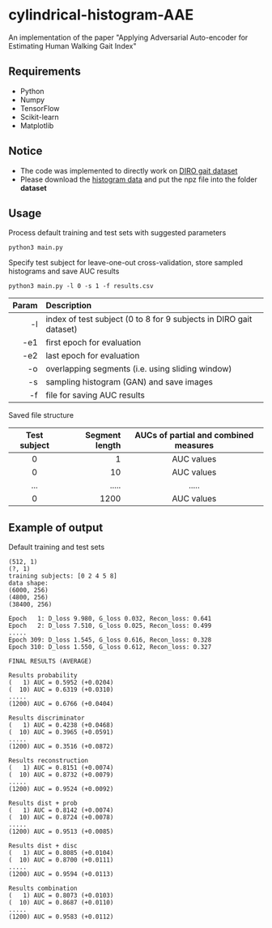 # cylindrical-histogram-AAE
An implementation of the paper "Applying Adversarial Auto-encoder for Estimating Human Walking Gait Index"

## Requirements
* Python
* Numpy
* TensorFlow
* Scikit-learn
* Matplotlib

## Notice
* The code was implemented to directly work on [DIRO gait dataset](http://www-labs.iro.umontreal.ca/~labimage/GaitDataset/)
* Please download the [histogram data](http://www.iro.umontreal.ca/~labimage/GaitDataset) and put the npz file into the folder **dataset**

## Usage
Process default training and test sets with suggested parameters
```
python3 main.py
```
Specify test subject for leave-one-out cross-validation, store sampled histograms and save AUC results
```
python3 main.py -l 0 -s 1 -f results.csv
```
Param | Description
---: | :---
 -l | index of test subject (0 to 8 for 9 subjects in DIRO gait dataset)
 -e1 | first epoch for evaluation
 -e2 | last epoch for evaluation
 -o | overlapping segments (i.e. using sliding window)
 -s | sampling histogram (GAN) and save images
 -f | file for saving AUC results

Saved file structure

Test subject | Segment length | AUCs of partial and combined measures
:---: | ---: | :---:
 0 |    1 | AUC values
 0 |   10 | AUC values
 ...|.....|.....
 0 | 1200 | AUC values

## Example of output
Default training and test sets
```
(512, 1)
(?, 1)
training subjects: [0 2 4 5 8]
data shape:
(6000, 256)
(4800, 256)
(38400, 256)

Epoch   1: D_loss 9.980, G_loss 0.032, Recon_loss: 0.641
Epoch   2: D_loss 7.510, G_loss 0.025, Recon_loss: 0.499
.....
Epoch 309: D_loss 1.545, G_loss 0.616, Recon_loss: 0.328
Epoch 310: D_loss 1.550, G_loss 0.612, Recon_loss: 0.327

FINAL RESULTS (AVERAGE)

Results probability
(   1) AUC = 0.5952 (+0.0204)
(  10) AUC = 0.6319 (+0.0310)
.....
(1200) AUC = 0.6766 (+0.0404)

Results discriminator
(   1) AUC = 0.4238 (+0.0468)
(  10) AUC = 0.3965 (+0.0591)
.....
(1200) AUC = 0.3516 (+0.0872)

Results reconstruction
(   1) AUC = 0.8151 (+0.0074)
(  10) AUC = 0.8732 (+0.0079)
.....
(1200) AUC = 0.9524 (+0.0092)

Results dist + prob
(   1) AUC = 0.8142 (+0.0074)
(  10) AUC = 0.8724 (+0.0078)
.....
(1200) AUC = 0.9513 (+0.0085)

Results dist + disc
(   1) AUC = 0.8085 (+0.0104)
(  10) AUC = 0.8700 (+0.0111)
.....
(1200) AUC = 0.9594 (+0.0113)

Results combination
(   1) AUC = 0.8073 (+0.0103)
(  10) AUC = 0.8687 (+0.0110)
.....
(1200) AUC = 0.9583 (+0.0112)
```
